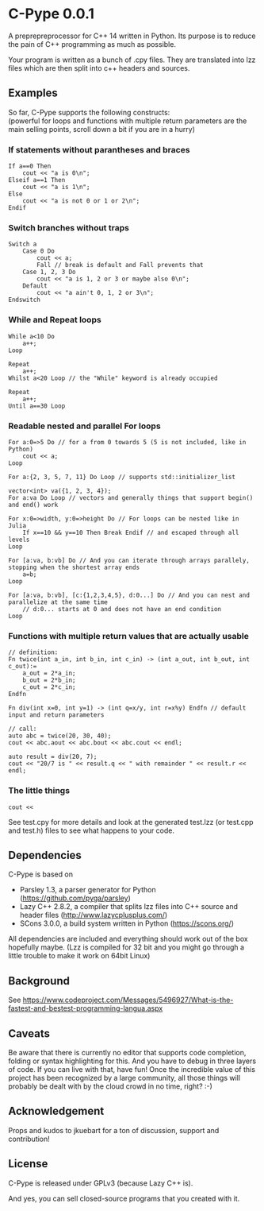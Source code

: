 # C-Pype 0.0.1

A preprepreprocessor for C++ 14 written in Python. Its purpose is to reduce the pain of C++ programming as much as possible.

Your program is written as a bunch of .cpy files. They are translated into lzz files which are then split into c++ headers and sources.

## Examples

So far, C-Pype supports the following constructs:  
(powerful for loops and functions with multiple return parameters are the main selling points, scroll down a bit if you are in a hurry)

### If statements without parantheses and braces
```
If a==0 Then
	cout << "a is 0\n";
Elseif a==1 Then
	cout << "a is 1\n";
Else
	cout << "a is not 0 or 1 or 2\n";
Endif
```

### Switch branches without traps
```
Switch a
	Case 0 Do
		cout << a;
		Fall // break is default and Fall prevents that
	Case 1, 2, 3 Do
		cout << "a is 1, 2 or 3 or maybe also 0\n";
	Default
		cout << "a ain't 0, 1, 2 or 3\n";
Endswitch
```

### While and Repeat loops
```
While a<10 Do 
	a++;
Loop

Repeat
	a++;
Whilst a<20 Loop // the "While" keyword is already occupied

Repeat
	a++;
Until a==30 Loop
```

### Readable nested and parallel For loops
```
For a:0=>5 Do // for a from 0 towards 5 (5 is not included, like in Python)
	cout << a;
Loop

For a:{2, 3, 5, 7, 11} Do Loop // supports std::initializer_list

vector<int> va({1, 2, 3, 4});
For a:va Do Loop // vectors and generally things that support begin() and end() work

For x:0=>width, y:0=>height Do // For loops can be nested like in Julia
	If x==10 && y==10 Then Break Endif // and escaped through all levels
Loop

For [a:va, b:vb] Do // And you can iterate through arrays parallely, stopping when the shortest array ends
	a=b;
Loop

For [a:va, b:vb], [c:{1,2,3,4,5}, d:0...] Do // And you can nest and parallelize at the same time
	// d:0... starts at 0 and does not have an end condition
Loop
```

### Functions with multiple return values that are actually usable
```
// definition:
Fn twice(int a_in, int b_in, int c_in) -> (int a_out, int b_out, int c_out):=
	a_out = 2*a_in;
	b_out = 2*b_in;
	c_out = 2*c_in;
Endfn

Fn div(int x=0, int y=1) -> (int q=x/y, int r=x%y) Endfn // default input and return parameters

// call:
auto abc = twice(20, 30, 40);
cout << abc.aout << abc.bout << abc.cout << endl;

auto result = div(20, 7);
cout << "20/7 is " << result.q << " with remainder " << result.r << endl;
```

### The little things
```
cout <<
```

See test.cpy for more details and look at the generated test.lzz (or test.cpp and test.h) files to see what happens to your code.

## Dependencies

C-Pype is based on
* Parsley 1.3, a parser generator for Python (https://github.com/pyga/parsley)
* Lazy C++ 2.8.2, a compiler that splits lzz files into C++ source and header files (http://www.lazycplusplus.com/)
* SCons 3.0.0, a build system written in Python (https://scons.org/)

All dependencies are included and everything should work out of the box hopefully maybe. (Lzz is compiled for 32 bit and you might go through a little trouble to make it work on 64bit Linux)

## Background

See https://www.codeproject.com/Messages/5496927/What-is-the-fastest-and-bestest-programming-langua.aspx

## Caveats

Be aware that there is currently no editor that supports code completion, folding or syntax highlighting for this. And you have to debug in three layers of code. If you can live with that, have fun! Once the incredible value of this project has been recognized by a large community, all those things will probably be dealt with by the cloud crowd in no time, right? :-)

## Acknowledgement

Props and kudos to jkuebart for a ton of discussion, support and contribution!

## License

C-Pype is released under GPLv3 (because Lazy C++ is).

And yes, you can sell closed-source programs that you created with it.